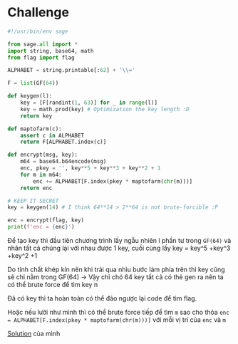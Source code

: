# Challenge
```py
#!/usr/bin/env sage

from sage.all import *
import string, base64, math
from flag import flag

ALPHABET = string.printable[:62] + '\\='

F = list(GF(64))

def keygen(l):
	key = [F[randint(1, 63)] for _ in range(l)] 
	key = math.prod(key) # Optimization the key length :D
	return key

def maptofarm(c):
	assert c in ALPHABET
	return F[ALPHABET.index(c)]

def encrypt(msg, key):
	m64 = base64.b64encode(msg)
	enc, pkey = '', key**5 + key**3 + key**2 + 1
	for m in m64:
		enc += ALPHABET[F.index(pkey * maptofarm(chr(m)))]
	return enc

# KEEP IT SECRET 
key = keygen(14) # I think 64**14 > 2**64 is not brute-forcible :P

enc = encrypt(flag, key)
print(f'enc = {enc}')
```

Để tạo key thì đầu tiên chương trình lấy ngẫu nhiên l phần tư trong ```GF(64)``` và nhân tất cả chúng lại với nhau được 1 key, cuồi cùng lấy key = key^5 +key^3 +key^2 +1

Do tính chất khép kín nên khi trải qua nhìu bước làm phía trên thì key cũng sẽ chỉ  nằm trong GF(64) -> Vậy chỉ chó 64 key tất cả có thẻ gen ra nên ta có thể brute force để tìm key n

Đã có key thì ta hoàn toàn có thể đảo ngược lại code để tìm flag.

Hoặc nếu lười như mình thì có thể brute force tiếp để tìm ```m``` sao cho thỏa  ```enc = ALPHABET[F.index(pkey * maptofarm(chr(m)))]``` với mỗi vị trí của ```enc``` và ```m```

[Solution](https://github.com/lttn1204/CTF/blob/main/2021/CryptoCTF/farm/solve.sage) của mình 
